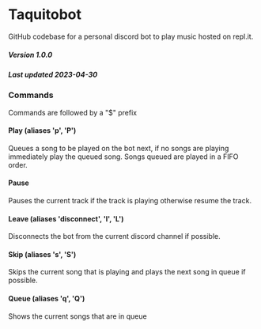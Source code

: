 # Taquitobot

GitHub codebase for a personal discord bot to play music hosted on repl.it.

##### Version 1.0.0 
##### Last updated 2023-04-30

### Commands
Commands are followed by a "$" prefix

#### Play (aliases 'p', 'P')
Queues a song to be played on the bot next, if no songs are playing immediately play the queued song. Songs queued are played in a FIFO order.

#### Pause
Pauses the current track if the track is playing otherwise resume the track.

#### Leave (aliases 'disconnect', 'l', 'L')
Disconnects the bot from the current discord channel if possible.

#### Skip (aliases 's', 'S')
Skips the current song that is playing and plays the next song in queue if possible.

#### Queue (aliases 'q', 'Q')
Shows the current songs that are in queue
